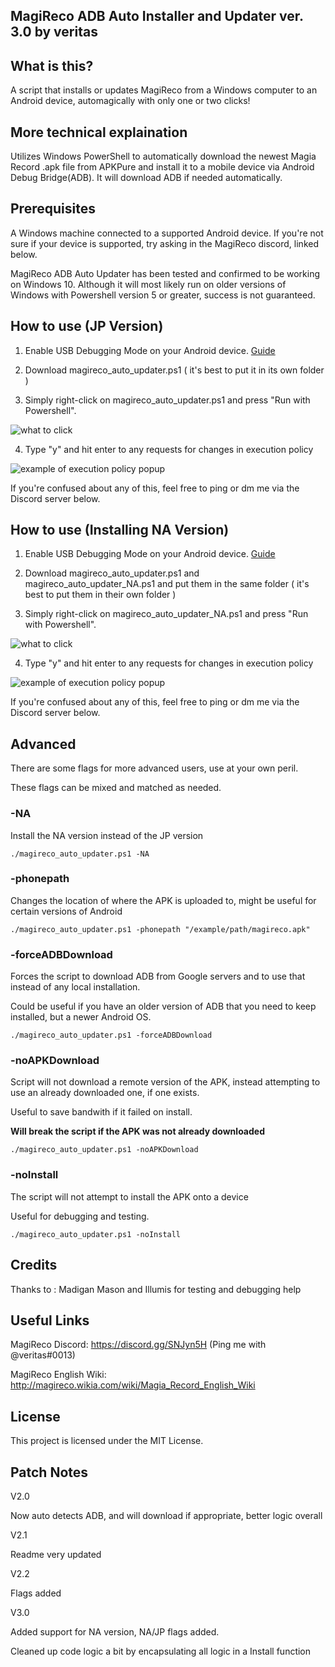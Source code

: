MagiReco ADB Auto Installer and Updater ver. 3.0 by veritas
---------------------------------------------------------

What is this?
-------------

A script that installs or updates MagiReco from a Windows computer to an Android device, automagically with only one or two clicks!

More technical explaination
---------------------------

Utilizes Windows PowerShell to automatically download the newest Magia Record .apk file from APKPure and install it to a mobile device via Android Debug Bridge(ADB). It will download ADB if needed automatically.

Prerequisites
-------------

A Windows machine connected to a supported Android device. If you're not sure if your device is supported, try asking in the MagiReco discord, linked below.

MagiReco ADB Auto Updater has been tested and confirmed to be working on Windows 10. Although it will most likely run on older versions of Windows with Powershell version 5 or greater, success is not guaranteed.

How to use (JP Version)
----------------------------------

1. Enable USB Debugging Mode on your Android device. [Guide](https://www.kingoapp.com/root-tutorials/how-to-enable-usb-debugging-mode-on-android.htm)

2. Download magireco_auto_updater.ps1 \( it's best to put it in its own folder \)

3. Simply right-click on magireco_auto_updater.ps1 and press "Run with Powershell".

![what to click](https://b.catgirlsare.sexy/KEvz.png)

4. Type "y" and hit enter to any requests for changes in execution policy

![example of execution policy popup](https://b.catgirlsare.sexy/7jRh.PNG)

If you're confused about any of this, feel free to ping or dm me via the Discord server below.

How to use (Installing NA Version)
----------------------------------

1. Enable USB Debugging Mode on your Android device. [Guide](https://www.kingoapp.com/root-tutorials/how-to-enable-usb-debugging-mode-on-android.htm)

2. Download magireco_auto_updater.ps1 and magireco_auto_updater_NA.ps1 and put them in the same folder \( it's best to put them in their own folder \)

3. Simply right-click on magireco_auto_updater_NA.ps1 and press "Run with Powershell".

![what to click](https://b.catgirlsare.sexy/KEvz.png)

4. Type "y" and hit enter to any requests for changes in execution policy

![example of execution policy popup](https://b.catgirlsare.sexy/7jRh.PNG)

If you're confused about any of this, feel free to ping or dm me via the Discord server below.

Advanced
----------

There are some flags for more advanced users, use at your own peril.

These flags can be mixed and matched as needed.

### -NA

Install the NA version instead of the JP version

```
./magireco_auto_updater.ps1 -NA
```

### -phonepath

Changes the location of where the APK is uploaded to, might be useful for certain versions of Android

```
./magireco_auto_updater.ps1 -phonepath "/example/path/magireco.apk"
```

### -forceADBDownload

Forces the script to download ADB from Google servers and to use that instead of any local installation.

Could be useful if you have an older version of ADB that you need to keep installed, but a newer
Android OS.

```
./magireco_auto_updater.ps1 -forceADBDownload
```

### -noAPKDownload

Script will not download a remote version of the APK, instead attempting to use an already downloaded one, if one exists.

Useful to save bandwith if it failed on install.

**Will break the script if the APK was not already downloaded**

```
./magireco_auto_updater.ps1 -noAPKDownload
```

### -noInstall

The script will not attempt to install the APK onto a device

Useful for debugging and testing.

```
./magireco_auto_updater.ps1 -noInstall
```


Credits
-------

Thanks to : Madigan Mason and Illumis for testing and debugging help

Useful Links
------------

MagiReco Discord: https://discord.gg/SNJyn5H (Ping me with @veritas#0013)

MagiReco English Wiki: http://magireco.wikia.com/wiki/Magia_Record_English_Wiki

License
-------

This project is licensed under the MIT License.

Patch Notes
-----------

V2.0

Now auto detects ADB, and will download if appropriate, better logic overall

V2.1

Readme very updated

V2.2

Flags added

V3.0

Added support for NA version, NA/JP flags added.

Cleaned up code logic a bit by encapsulating all logic in a Install function


